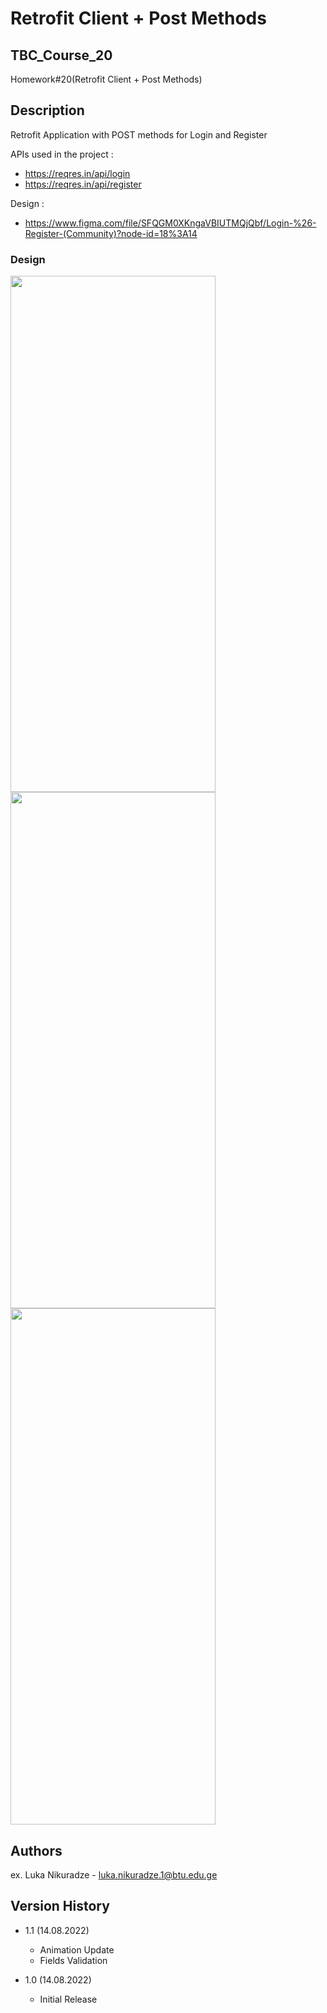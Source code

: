 # Retrofit Client + Post Methods
## TBC_Course_20
Homework#20(Retrofit Client + Post Methods)


## Description

Retrofit Application with POST methods for Login and Register

APIs used in the project :
  * https://reqres.in/api/login
  * https://reqres.in/api/register
  
 Design : 
  * https://www.figma.com/file/SFQGM0XKngaVBIUTMQjQbf/Login-%26-Register-(Community)?node-id=18%3A14
  
### Design

<img src="https://user-images.githubusercontent.com/95241918/184536456-f1a003f6-d6ab-4b0c-aaef-b889773a3f0e.png" width="328" height="826"/> <img src="https://user-images.githubusercontent.com/95241918/184536457-0885bbcc-deed-406f-95ee-d0ff1ab57dfe.png" width="328" height="826"/> <img src="https://user-images.githubusercontent.com/95241918/184536458-bb5c6697-1245-4e63-8304-70e418afeb43.png" width="328" height="826"/>


## Authors

ex. Luka Nikuradze - luka.nikuradze.1@btu.edu.ge


## Version History

* 1.1 (14.08.2022)
    * Animation Update
    * Fields Validation

* 1.0 (14.08.2022)
    * Initial Release



